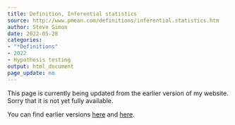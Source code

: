 ```yaml
---
title: Definition, Inferential statistics
source: http://www.pmean.com/definitions/inferential.statistics.htm
author: Steve Simon
date: 2022-05-28
categories:
- "*Definitions"
- 2022
- Hypothesis testing
output: html_document
page_update: no
---
```


This page is currently being updated from the earlier version of my website. Sorry that it is not yet fully available.

<!---More--->

You can find earlier versions [here][sim1] and [here][sim2].

[sim1]: http://www.pmean.com/definitions/inferential.statistics.htm
[sim2]: http://new.pmean.com/definition-inferential-statistics/
